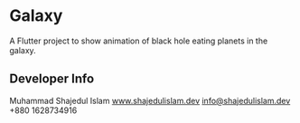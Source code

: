 
# Galaxy

A Flutter project to show animation of black hole eating planets in the galaxy.


## Developer Info

Muhammad Shajedul Islam
www.shajedulislam.dev
info@shajedulislam.dev
+880 1628734916